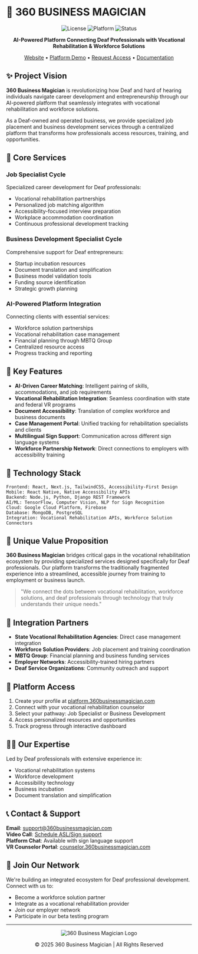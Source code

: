 # 🔮 360 BUSINESS MAGICIAN

<div align="center">

![License](https://img.shields.io/badge/license-MIT-ff00ff.svg?style=for-the-badge&logo=github)
![Platform](https://img.shields.io/badge/platform-Web%20%7C%20Mobile-ff00ff.svg?style=for-the-badge)
![Status](https://img.shields.io/badge/status-Active-ff00ff.svg?style=for-the-badge)

**AI-Powered Platform Connecting Deaf Professionals with Vocational Rehabilitation & Workforce Solutions**

[Website](#) • [Platform Demo](#) • [Request Access](#) • [Documentation](#)

</div>

## ✨ Project Vision

**360 Business Magician** is revolutionizing how Deaf and hard of hearing individuals navigate career development and entrepreneurship through our AI-powered platform that seamlessly integrates with vocational rehabilitation and workforce solutions.

As a Deaf-owned and operated business, we provide specialized job placement and business development services through a centralized platform that transforms how professionals access resources, training, and opportunities.

## 🚀 Core Services

### Job Specialist Cycle
Specialized career development for Deaf professionals:
- Vocational rehabilitation partnerships
- Personalized job matching algorithm
- Accessibility-focused interview preparation
- Workplace accommodation coordination
- Continuous professional development tracking

### Business Development Specialist Cycle
Comprehensive support for Deaf entrepreneurs:
- Startup incubation resources
- Document translation and simplification
- Business model validation tools
- Funding source identification
- Strategic growth planning

### AI-Powered Platform Integration
Connecting clients with essential services:
- Workforce solution partnerships
- Vocational rehabilitation case management
- Financial planning through MBTQ Group
- Centralized resource access
- Progress tracking and reporting

## 💫 Key Features

- **AI-Driven Career Matching**: Intelligent pairing of skills, accommodations, and job requirements
- **Vocational Rehabilitation Integration**: Seamless coordination with state and federal VR programs
- **Document Accessibility**: Translation of complex workforce and business documents
- **Case Management Portal**: Unified tracking for rehabilitation specialists and clients
- **Multilingual Sign Support**: Communication across different sign language systems
- **Workforce Partnership Network**: Direct connections to employers with accessibility training

## 🔧 Technology Stack

```
Frontend: React, Next.js, TailwindCSS, Accessibility-First Design
Mobile: React Native, Native Accessibility APIs
Backend: Node.js, Python, Django REST Framework
AI/ML: TensorFlow, Computer Vision, NLP for Sign Recognition
Cloud: Google Cloud Platform, Firebase
Database: MongoDB, PostgreSQL
Integration: Vocational Rehabilitation APIs, Workforce Solution Connectors
```

## 🌈 Unique Value Proposition

**360 Business Magician** bridges critical gaps in the vocational rehabilitation ecosystem by providing specialized services designed specifically for Deaf professionals. Our platform transforms the traditionally fragmented experience into a streamlined, accessible journey from training to employment or business launch.

> "We connect the dots between vocational rehabilitation, workforce solutions, and deaf professionals through technology that truly understands their unique needs."

## 🔗 Integration Partners

- **State Vocational Rehabilitation Agencies**: Direct case management integration
- **Workforce Solution Providers**: Job placement and training coordination
- **MBTQ Group**: Financial planning and business funding services
- **Employer Networks**: Accessibility-trained hiring partners
- **Deaf Service Organizations**: Community outreach and support

## 📱 Platform Access

1. Create your profile at [platform.360businessmagician.com](#)
2. Connect with your vocational rehabilitation counselor
3. Select your pathway: Job Specialist or Business Development
4. Access personalized resources and opportunities
5. Track progress through interactive dashboard

## 🧙‍♂️ Our Expertise

Led by Deaf professionals with extensive experience in:
- Vocational rehabilitation systems
- Workforce development
- Accessibility technology
- Business incubation
- Document translation and simplification

## 📞 Contact & Support

**Email**: support@360businessmagician.com  
**Video Call**: [Schedule ASL/Sign support](#)  
**Platform Chat**: Available with sign language support  
**VR Counselor Portal**: [counselor.360businessmagician.com](#)

## 🌟 Join Our Network

We're building an integrated ecosystem for Deaf professional development. Connect with us to:
- Become a workforce solution partner
- Integrate as a vocational rehabilitation provider
- Join our employer network
- Participate in our beta testing program

---

<div align="center">
<img src="/api/placeholder/200/50" alt="360 Business Magician Logo" />
<p>© 2025 360 Business Magician | All Rights Reserved</p>
</div>
